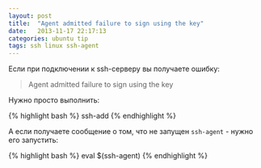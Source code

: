 ```yaml
---
layout: post
title:  "Agent admitted failure to sign using the key"
date:   2013-11-17 22:17:13
categories: ubuntu tip
tags: ssh linux ssh-agent
---
```


Если при подключении к ssh-серверу вы получаете ошибку:

> Agent admitted failure to sign using the key

Нужно просто выполнить:

{% highlight bash %}
ssh-add
{% endhighlight %}


А если получаете сообщение о том, что не запущен `ssh-agent` - нужно его запустить:

{% highlight bash %}
eval $(ssh-agent)
{% endhighlight %}